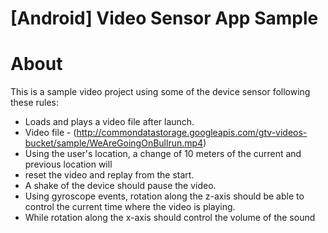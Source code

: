 # [Android] Video Sensor App Sample

About
=============
This is a sample video project using some of the device sensor following these rules:
- Loads and plays a video file after launch.
- Video file - (http://commondatastorage.googleapis.com/gtv-videos-bucket/sample/WeAreGoingOnBullrun.mp4)
- Using the user's location, a change of 10 meters of the current and previous location will
- reset the video and replay from the start.
- A shake of the device should pause the video.
- Using gyroscope events, rotation along the z-axis should be able to control the current time
  where the video is playing.
- While rotation along the x-axis should control the volume of the sound
